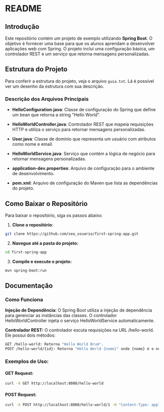 # README

## Introdução

Este repositório contém um projeto de exemplo utilizando **Spring Boot**. O objetivo é fornecer uma base para que os alunos aprendam a desenvolver aplicações web com Spring. O projeto inclui uma configuração básica, um controlador REST e um serviço que retorna mensagens personalizadas.

## Estrutura do Projeto

Para conferir a estrutura do projeto, veja o arquivo `guia.txt`. Lá é possível ver um desenho da estrutura com sua descrição.

### Descrição dos Arquivos Principais

- **HelloConfiguration.java**: Classe de configuração do Spring que define um bean que retorna a string "Hello World".
  
- **HelloWorldController.java**: Controlador REST que mapeia requisições HTTP e utiliza o serviço para retornar mensagens personalizadas.

- **User.java**: Classe de domínio que representa um usuário com atributos como nome e email.

- **HelloWorldService.java**: Serviço que contém a lógica de negócio para retornar mensagens personalizadas.

- **application-dev.properties**: Arquivo de configuração para o ambiente de desenvolvimento.

- **pom.xml**: Arquivo de configuração do Maven que lista as dependências do projeto.

## Como Baixar o Repositório

Para baixar o repositório, siga os passos abaixo:

1. **Clone o repositório**:
  ```bash
  git clone https://github.com/seu_usuario/first-spring-app.git
  ```
   
2. **Navegue até a pasta do projeto:**
  ```bash
  cd first-spring-app
  ```

3. **Compile e execute o projeto:**
  ```bash
  mvn spring-boot:run
  ```

## Documentação
### Como Funciona
**Injeção de Dependência:** O Spring Boot utiliza a injeção de dependência para gerenciar as instâncias das classes. O controlador HelloWorldController injeta o serviço HelloWorldService automaticamente.

**Controlador REST:** O controlador escuta requisições na URL /hello-world. Ele possui dois métodos:

```bash
GET /hello-world: Retorna "Hello World Brum".
POST /hello-world/{id}: Retorna "Hello World {nome}" onde {nome} é o nome enviado no corpo da requisição.
```

### Exemplos de Uso:
#### GET Request:
  ```bash
  curl -X GET http://localhost:8080/hello-world
  ```

#### POST Request:
  ```bash
  curl -X POST http://localhost:8080/hello-world/1 -H "Content-Type: application/json" -d '{"name": "Seu Nome", "email": "seuemail@example.com"}'
  ```
